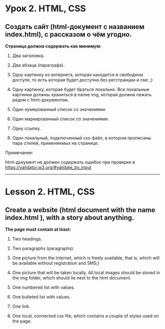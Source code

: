 # Урок 2. HTML, CSS
## Создать сайт (html-документ с названием index.html), с рассказом о чём угодно.

**Страница должна содержать как минимум:**


1. Два заголовка.

2. Два абзаца (параграфа).

3. Одну картинку из интернета, которая находится в свободном доступе, то есть которая будет доступна без регстранции и смс ;)

4. Одну картинку, которая будет браться локально. Все локальные картинки должны храниться в папке img, которая должна лежать рядом с html-документом.

5. Один нумерованный список со значениями.

6. Один маркированный список со значениями.

7. Одну ссылку.

8. Один локальный, подключенный css-файл, в котором прописаны пара стилей, применяемых на странице.

Примечание:

html-документ не должен содержать ошибок при проверке в https://validator.w3.org/#validate_by_input

________________________________________________________________________________________________________________
# Lesson 2. HTML, CSS
## Create a website (html document with the name index.html ), with a story about anything.

**The page must contain at least:**

1. Two headings.

2. Two paragraphs (paragraphs).

3. One picture from the Internet, which is freely available, that is, which will be available without registration and SMS;)

4. One picture that will be taken locally. All local images should be stored in the img folder, which should lie next to the html document.

5. One numbered list with values.

6. One bulleted list with values.

7. One link.

8. One local, connected css file, which contains a couple of styles used on the page.
